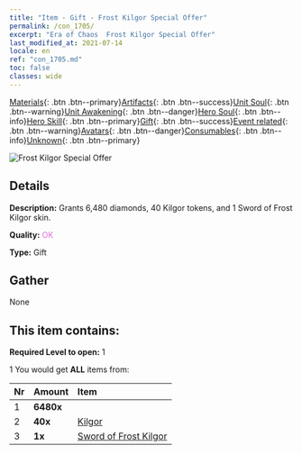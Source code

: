 ```yaml
---
title: "Item - Gift - Frost Kilgor Special Offer"
permalink: /con_1705/
excerpt: "Era of Chaos  Frost Kilgor Special Offer"
last_modified_at: 2021-07-14
locale: en
ref: "con_1705.md"
toc: false
classes: wide
---
```

 [Materials](/Items/){: .btn .btn--primary}[Artifacts](/Items/Artifacts/){: .btn .btn--success}[Unit Soul](/Items/UnitSoul/){: .btn .btn--warning}[Unit Awakening](/Items/UnitAwakening/){: .btn .btn--danger}[Hero Soul](/Items/HeroSoul/){: .btn .btn--info}[Hero Skill](/Items/HeroSkill/){: .btn .btn--primary}[Gift](/Items/Gift/){: .btn .btn--success}[Event related](/Items/Events/){: .btn .btn--warning}[Avatars](/Items/Avatars/){: .btn .btn--danger}[Consumables](/Items/Consumables/){: .btn .btn--info}[Unknown](/Items/Unknown/){: .btn .btn--primary}

 ![Frost Kilgor Special Offer](/images/t/i_907321.png)

## Details
 **Description:** Grants 6,480 diamonds, 40 Kilgor tokens, and 1 Sword of Frost Kilgor skin.

 **Quality:** <span style="color: #DA70D6">OK</span>

 **Type:** Gift

## Gather

  None

## This item contains:

 **Required Level to open:** 1

 1 You would get **ALL** items  from:

  | Nr | Amount |     Item    |
  |:---|:-------|:------------|
  | 1 |  **6480x** | <i class="fas fa-gem"/> |  | 
  | 2 |  **40x** | [Kilgor](/Items/her_374/) |  | 
  | 3 |  **1x** | [Sword of Frost Kilgor](/Items/con_1055/) |  | 
